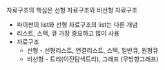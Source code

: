 자료구조의 핵심은 선형 자료구조와 비선형 자료구조

- 파이썬의 list와 선형 자료구조의 list는 다른 개념
- 리스트, 스택, 큐 가장 중요하고 많이 사용
- 자료구조
  - 선형 - 선형리스트, 연결리스트, 스택, 일반큐, 원형큐
  - 비선형 - 트리(이진탐색트리), 그래프 (무방향그래프)

